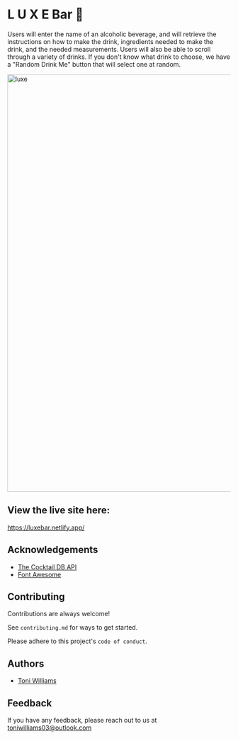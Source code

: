 # L U X E Bar 🍹
Users will enter the name of an alcoholic beverage, and will retrieve the instructions on how to make the drink, ingredients needed to make the drink, and the needed measurements. Users will also be able to scroll through a variety of drinks. If you don't know what drink to choose, we have a "Random Drink Me" button that will select one at random. 



<img width="941" alt="luxe" src="https://user-images.githubusercontent.com/100317017/173253955-3c7f1bec-76f4-4dff-a2b4-08a1b66fdfe7.png">



## View the live site here: 
https://luxebar.netlify.app/

## Acknowledgements

 - [The Cocktail DB API](https://www.thecocktaildb.com/)
 - [Font Awesome](https://fontawesome.com/)


## Contributing

Contributions are always welcome!

See `contributing.md` for ways to get started.

Please adhere to this project's `code of conduct`.

## Authors

- [Toni Williams](https://www.github.com/toniwilliams1)

## Feedback

If you have any feedback, please reach out to us at toniwilliams03@outlook.com


